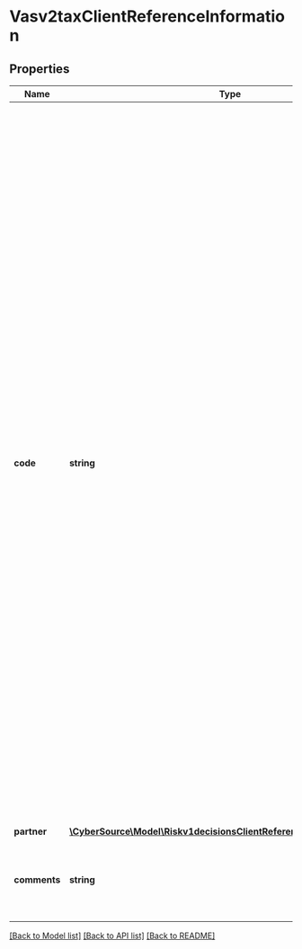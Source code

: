 # Vasv2taxClientReferenceInformation

## Properties
Name | Type | Description | Notes
------------ | ------------- | ------------- | -------------
**code** | **string** | Merchant-generated order reference or tracking number. It is recommended that you send a unique value for each transaction so that you can perform meaningful searches for the transaction.  #### Used by **Authorization** Required field.  #### PIN Debit Requests for PIN debit reversals need to use the same merchant reference number that was used in the transaction that is being reversed.  Required field for all PIN Debit requests (purchase, credit, and reversal).  #### FDC Nashville Global Certain circumstances can cause the processor to truncate this value to 15 or 17 characters for Level II and Level III processing, which can cause a discrepancy between the value you submit and the value included in some processor reports. | [optional] 
**partner** | [**\CyberSource\Model\Riskv1decisionsClientReferenceInformationPartner**](Riskv1decisionsClientReferenceInformationPartner.md) |  | [optional] 
**comments** | **string** | Brief description of the order or any comment you wish to add to the order. | [optional] 

[[Back to Model list]](../README.md#documentation-for-models) [[Back to API list]](../README.md#documentation-for-api-endpoints) [[Back to README]](../README.md)


